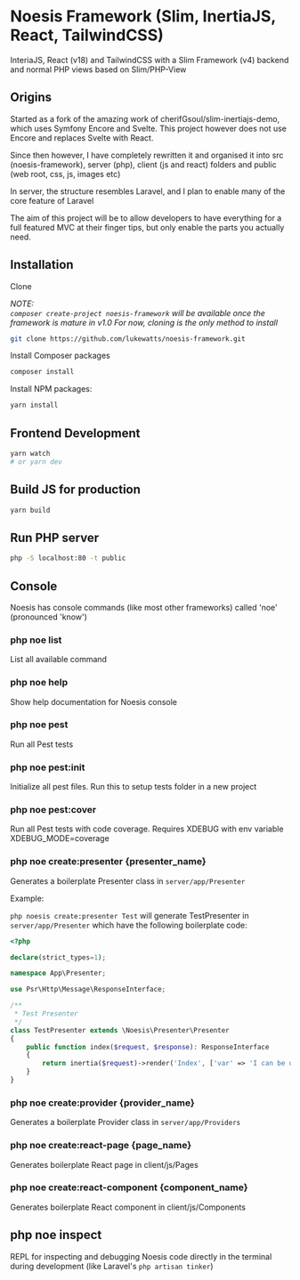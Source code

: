 # Noesis Framework (Slim, InertiaJS, React, TailwindCSS)

InteriaJS, React (v18) and TailwindCSS with a Slim Framework (v4) backend and normal PHP views based on Slim/PHP-View

## Origins

Started as a fork of the amazing work of cherifGsoul/slim-inertiajs-demo, which uses Symfony Encore and Svelte. This project however does not use Encore and replaces Svelte with React.

Since then however, I have completely rewritten it and organised it into src (noesis-framework), server (php), client (js and react) folders and public (web root, css, js, images etc)

In server, the structure resembles Laravel, and I plan to enable many of the core feature of Laravel

The aim of this project will be to allow developers to have everything for a full featured MVC at their finger tips, but only enable the parts you actually need.

## Installation

Clone

_NOTE:  
`composer create-project noesis-framework` will be available once the framework is mature in v1.0
For now, cloning is the only method to install_

```bash
git clone https://github.com/lukewatts/noesis-framework.git
```

Install Composer packages

```bash
composer install
```

Install NPM packages:

```bash
yarn install
```

## Frontend Development

```bash
yarn watch
# or yarn dev
```

## Build JS for production

```bash
yarn build
```

## Run PHP server

```bash
php -S localhost:80 -t public
```

## Console

Noesis has console commands (like most other frameworks) called 'noe' (pronounced 'know')

### php noe list

List all available command

### php noe help

Show help documentation for Noesis console

### php noe pest

Run all Pest tests

### php noe pest:init

Initialize all pest files. Run this to setup tests folder in a new project

### php noe pest:cover

Run all Pest tests with code coverage. Requires XDEBUG with env variable XDEBUG_MODE=coverage

### php noe create:presenter {presenter_name}

Generates a boilerplate Presenter class in `server/app/Presenter`

Example:

`php noesis create:presenter Test` will generate TestPresenter in `server/app/Presenter` which have the following boilerplate code:

```php
<?php

declare(strict_types=1);

namespace App\Presenter;

use Psr\Http\Message\ResponseInterface;

/**
 * Test Presenter
 */
class TestPresenter extends \Noesis\Presenter\Presenter
{
    public function index($request, $response): ResponseInterface
    {
        return inertia($request)->render('Index', ['var' => 'I can be used in JSX!']);
    }
}
```

### php noe create:provider {provider_name}

Generates a boilerplate Provider class in `server/app/Providers`

### php noe create:react-page {page_name}

Generates boilerplate React page in client/js/Pages

### php noe create:react-component {component_name}

Generates boilerplate React component in client/js/Components

## php noe inspect

REPL for inspecting and debugging Noesis code directly in the terminal during development (like Laravel's `php artisan tinker`)
